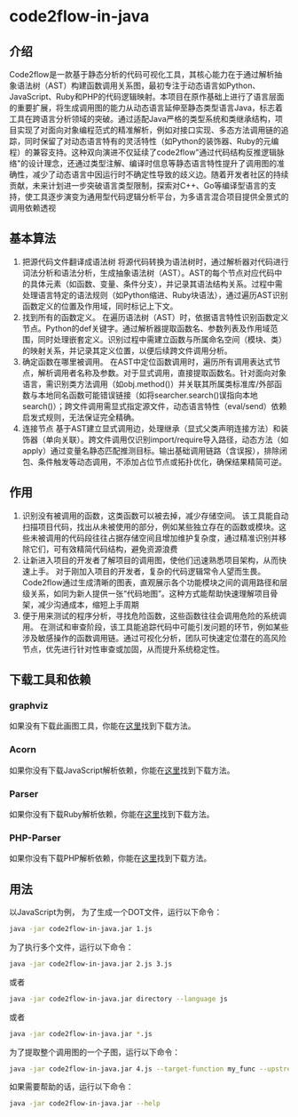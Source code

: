 # code2flow-in-java   
## 介绍
Code2flow是一款基于静态分析的代码可视化工具，其核心能力在于通过解析抽象语法树（AST）构建函数调用关系图，最初专注于动态语言如Python、JavaScript、Ruby和PHP的代码逻辑映射。本项目在原作基础上进行了语言层面的重要扩展，将生成调用图的能力从动态语言延伸至静态类型语言Java，标志着工具在跨语言分析领域的突破。通过适配Java严格的类型系统和类继承结构，项目实现了对面向对象编程范式的精准解析，例如对接口实现、多态方法调用链的追踪，同时保留了对动态语言特有的灵活特性（如Python的装饰器、Ruby的元编程）的兼容支持。这种双向演进不仅延续了code2flow"通过代码结构反推逻辑脉络"的设计理念，还通过类型注解、编译时信息等静态语言特性提升了调用图的准确性，减少了动态语言中因运行时不确定性导致的歧义边。随着开发者社区的持续贡献，未来计划进一步突破语言类型限制，探索对C++、Go等编译型语言的支持，使工具逐步演变为通用型代码逻辑分析平台，为多语言混合项目提供全景式的调用依赖透视
## 基本算法
1. 把源代码文件翻译成语法树
将源代码转换为语法树时，通过解析器对代码进行词法分析和语法分析，生成抽象语法树（AST）。AST的每个节点对应代码中的具体元素（如函数、变量、条件分支），并记录其语法结构关系。过程中需处理语言特定的语法规则（如Python缩进、Ruby块语法），通过遍历AST识别函数定义的位置及作用域，同时标记上下文。
2. 找到所有的函数定义。
在遍历语法树（AST）时，依据语言特性识别函数定义节点。Python的def关键字。通过解析器提取函数名、参数列表及作用域范围，同时处理嵌套定义。识别过程中需建立函数与所属命名空间（模块、类）的映射关系，并记录其定义位置，以便后续跨文件调用分析。
3. 确定函数在哪里被调用。
在AST中定位函数调用时，遍历所有调用表达式节点，解析调用者名称及参数。对于显式调用，直接提取函数名。针对面向对象语言，需识别类方法调用（如obj.method()）并关联其所属类标准库/外部函数与本地同名函数可能错误链接​（如将searcher.search()误指向本地search()）；跨文件调用需显式指定源文件，动态语言特性（eval/send）依赖启发式规则，无法保证完全精确。
4. 连接节点
基于AST建立显式调用边，处理继承（显式父类声明连接方法）和装饰器（单向关联）。跨文件调用仅识别import/require导入路径，动态方法（如apply）通过变量名静态匹配推测目标。输出基础调用链路（含误报），排除闭包、条件触发等动态调用，不添加占位节点或拓扑优化，确保结果精简可逆。
## 作用
1. 识别没有被调用的函数，这类函数可以被去掉，减少存储空间。
该工具能自动扫描项目代码，找出从未被使用的部分，例如某些独立存在的函数或模块。这些未被调用的代码段往往占据存储空间且增加维护复杂度，通过精准识别并移除它们，可有效精简代码结构，避免资源浪费
2. 让新进入项目的开发者了解项目的调用图，使他们迅速熟悉项目架构，从而快速上手。
对于刚加入项目的开发者，复杂的代码逻辑常令人望而生畏。Code2flow通过生成清晰的图表，直观展示各个功能模块之间的调用路径和层级关系，如同为新人提供一张“代码地图”。这种方式能帮助快速理解项目骨架，减少沟通成本，缩短上手周期
3. 便于用来测试的程序分析，寻找危险函数，这些函数往往会调用危险的系统调用。
在测试和审查阶段，该工具能追踪代码中可能引发问题的环节，例如某些涉及敏感操作的函数调用链。通过可视化分析，团队可快速定位潜在的高风险节点，优先进行针对性审查或加固，从而提升系统稳定性。
## 下载工具和依赖
### graphviz
如果没有下载此画图工具，你能在[这里](https://graphviz.org/download/)找到下载方法。
### Acorn
如果你没有下载JavaScript解析依赖，你能在[这里](https://www.npmjs.com/package/acorn)找到下载方法。
### Parser
如果你没有下载Ruby解析依赖，你能在[这里](https://github.com/whitequark/parser)找到下载方法。
### PHP-Parser
如果你没有下载PHP解析依赖，你能在[这里](https://github.com/nikic/PHP-Parser)找到下载方法。
## 用法
以JavaScript为例，
为了生成一个DOT文件，运行以下命令：
```bash
java -jar code2flow-in-java.jar 1.js
```
为了执行多个文件，运行以下命令：
```bash
java -jar code2flow-in-java.jar 2.js 3.js
```
或者
```bash
java -jar code2flow-in-java.jar directory --language js
```
或者
```bash
java -jar code2flow-in-java.jar *.js
```
为了提取整个调用图的一个子图，运行以下命令：
```bash
java -jar code2flow-in-java.jar 4.js --target-function my_func --upstream-depth=1 --downstream-depth=1
```
如果需要帮助的话，运行以下命令：
```bash
java -jar code2flow-in-java.jar --help
```